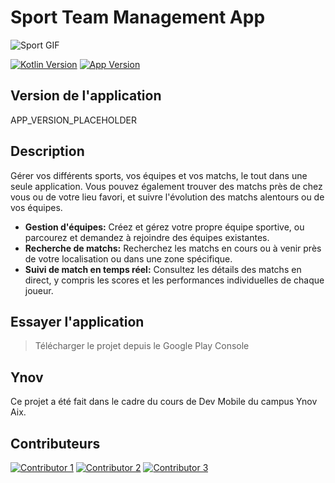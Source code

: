 # Sport Team Management App

![Sport GIF](https://media1.giphy.com/media/v1.Y2lkPTc5MGI3NjExdHM4bGg5OXRyNmRiM3B3NWNsaTA5emFwZXUwdXZhNXJ2NzZueW9uaCZlcD12MV9pbnRlcm5hbF9naWZfYnlfaWQmY3Q9Zw/VkzliILMiAdBm/giphy.gif) 

[![Kotlin Version](https://img.shields.io/badge/Kotlin-2.0.0-blue.svg)](https://kotlinlang.org)
[![App Version](https://img.shields.io/badge/Version-0.1.0-green.svg)](#)

## Version de l'application

APP_VERSION_PLACEHOLDER

## Description

Gérer vos différents sports, vos équipes et vos matchs, le tout dans une seule application. Vous pouvez également trouver des matchs près de chez vous ou de votre lieu favori, et suivre l'évolution des matchs alentours ou de vos équipes.

*   **Gestion d'équipes:** Créez et gérez votre propre équipe sportive, ou parcourez et demandez à rejoindre des équipes existantes.
*   **Recherche de matchs:** Recherchez les matchs en cours ou à venir près de votre localisation ou dans une zone spécifique.
*   **Suivi de match en temps réel:** Consultez les détails des matchs en direct, y compris les scores et les performances individuelles de chaque joueur.

## Essayer l'application

>Télécharger le projet depuis le Google Play Console

## Ynov

Ce projet a été fait dans le cadre du cours de Dev Mobile du campus Ynov Aix.

## Contributeurs

[![Contributor 1](https://img.shields.io/badge/Contributeur-MateoPalmieri-blue)](https://github.com/MateoPalmieri)
[![Contributor 2](https://img.shields.io/badge/Contributeur-Ronpu-blue)](https://github.com/Ronpu)
[![Contributor 3](https://img.shields.io/badge/Contributeur-Tristan342-blue)](https://github.com/tristan342)
